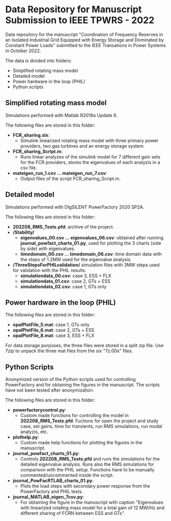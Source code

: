# Data Repository for Manuscript Submission to IEEE TPWRS - 2022

Data repository for the manuscript "Coordination of Frequency Reserves in an Isolated Industrial Grid Equipped with Energy Storage and Dominated by Constant Power Loads" submitted to the IEEE Transations in Power Systems in October 2022.

The data is divided into folders:
  - Simplified rotating mass model
  - Detailed model
  - Power hardware in the loop (PHIL)
  - Python scripts
  
## Simplified rotating mass model

Simulations performed with Matlab R2018a Update 6.

The following files are stored in this folder: 
  - **FCR_sharing.slx**:
      - Simulink linearized rotating mass model with three primary power providers, two gas turbines and an energy storage system.
  - **FCR_sharing_Script.m**:
      - Runs linear analyzes of the simulink model for 7 different gain sets for the FCR providers, stores the eigenvalues of each analyzis in a csv file.
  - **mateigen_run_1.csv ... mateigen_run_7.csv**:
      - Output files of the script FCR_sharing_Script.m.
    
## Detailed model

Simulations performed with DIgSILENT PowerFactory 2020 SP2A.

The following files are stored in this folder: 
  - **202208_RMS_Tests.pfd**: archive of the project.
  - **/Stability/**
      - **eigenvalues_00.csv ... eigenvalues_06.csv**: obtained after running **journal_powfact_charts_01.py**, used for plotting the 3 charts (side by side) with eigenvalues.
      - **timedomain_00.csv ... timedomain_06.csv**: time domain data with the steps of 1.2MW used for the eigenvalue analysis.
  - **/ThreeStepsForPHILvalidation/** simulation files with 3MW steps used for validation with the PHIL results. 
      - **simulationdata_00.csv**: case 3, ESS + FLX
      - **simulationdata_01.csv**: case 2, GTs + ESS
      - **simulationdata_02.csv**: case 1, GTs only
   
## Power hardware in the loop (PHIL)

The following files are stored in this folder: 
  - **opalPlotFile_5.mat**: case 1, GTs only
  - **opalPlotFile_6.mat**: case 2, GTs + ESS
  - **opalPlotFile_8.mat**: case 3, ESS + FLX

 For data storage purposes, the three files were stored in a split zip file. Use 7zip to unpack the three mat files from the six "7z.00x" files.

## Python Scripts

Anonymized version of the Python scripts used for controlling PowerFactory and for obtaining the figures in the manuscript. The scripts have not been tested after anonymization.

The following files are stored in this folder: 
  - **powerfactorycontrol.py**:
      - Custom made functions for controlling the model in **202208_RMS_Tests.pfd**. Fuctions for open the project and study case, set gains, time for transients, run RMS simulations, run modal analyzis, etc.
  - **plothelp.py**:
      - Custom made help functions for plotting the figures in the manuscript.
  - **journal_powfact_charts_01.py**:
      - Controls **202208_RMS_Tests.pfd** and runs the simulations for the detailed eigenvalue analysis. Runs also the RMS simulations for comparison with the PHIL setup. Functions have to be manually commented/uncommented inside the script.
  - **journal_PowFacRTLAB_charts_01.py**:
      - Plots the load steps with secondary power response from the PowerFactory and PHIL tests.
  - **journal_MATLAB_eigen_7csv.py**:
      - For obtaining the figure in the manuscript with caption "Eigenvalues with linearized rotating mass model for a total gain of 12 MW/Hz and different sharing of FCRN between ESS and GTs".
  


